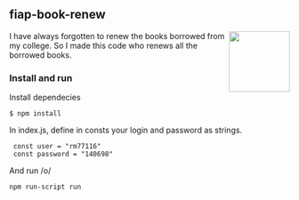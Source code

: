 
## fiap-book-renew
  <img src="https://user-images.githubusercontent.com/10379601/29446482-04f7036a-841f-11e7-9872-91d1fc2ea683.png" height="109" align="right">
I have always forgotten to renew the books borrowed from my college.
So I made this code who renews all the borrowed books.

### Install and run 
Install dependecies
```
$ npm install
```
In index.js, define in consts your login and password as strings.
```
 const user = "rm77116"
 const password = "140698"
```
And run /o/
```
npm run-script run
```
